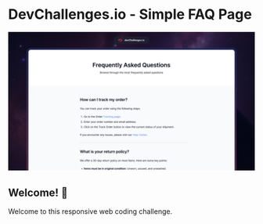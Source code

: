 # DevChallenges.io - Simple FAQ Page

![Thumbnail for the Simple FAQ Page coding challenge](./thumbnail.jpg)

## Welcome! 👋

Welcome to this responsive web coding challenge.

